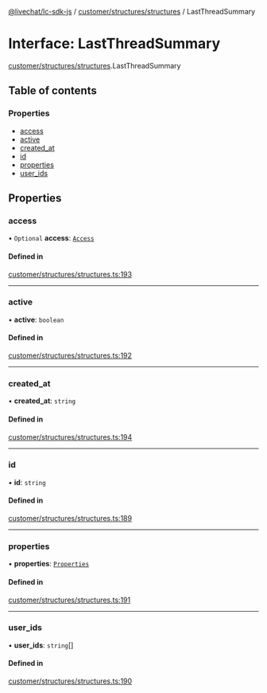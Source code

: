[@livechat/lc-sdk-js](../README.md) / [customer/structures/structures](../modules/customer_structures_structures.md) / LastThreadSummary

# Interface: LastThreadSummary

[customer/structures/structures](../modules/customer_structures_structures.md).LastThreadSummary

## Table of contents

### Properties

- [access](customer_structures_structures.LastThreadSummary.md#access)
- [active](customer_structures_structures.LastThreadSummary.md#active)
- [created\_at](customer_structures_structures.LastThreadSummary.md#created_at)
- [id](customer_structures_structures.LastThreadSummary.md#id)
- [properties](customer_structures_structures.LastThreadSummary.md#properties)
- [user\_ids](customer_structures_structures.LastThreadSummary.md#user_ids)

## Properties

### access

• `Optional` **access**: [`Access`](customer_structures_structures.Access.md)

#### Defined in

[customer/structures/structures.ts:193](https://github.com/livechat/lc-sdk-js/blob/10347df/src/customer/structures/structures.ts#L193)

___

### active

• **active**: `boolean`

#### Defined in

[customer/structures/structures.ts:192](https://github.com/livechat/lc-sdk-js/blob/10347df/src/customer/structures/structures.ts#L192)

___

### created\_at

• **created\_at**: `string`

#### Defined in

[customer/structures/structures.ts:194](https://github.com/livechat/lc-sdk-js/blob/10347df/src/customer/structures/structures.ts#L194)

___

### id

• **id**: `string`

#### Defined in

[customer/structures/structures.ts:189](https://github.com/livechat/lc-sdk-js/blob/10347df/src/customer/structures/structures.ts#L189)

___

### properties

• **properties**: [`Properties`](customer_structures_structures.Properties.md)

#### Defined in

[customer/structures/structures.ts:191](https://github.com/livechat/lc-sdk-js/blob/10347df/src/customer/structures/structures.ts#L191)

___

### user\_ids

• **user\_ids**: `string`[]

#### Defined in

[customer/structures/structures.ts:190](https://github.com/livechat/lc-sdk-js/blob/10347df/src/customer/structures/structures.ts#L190)
